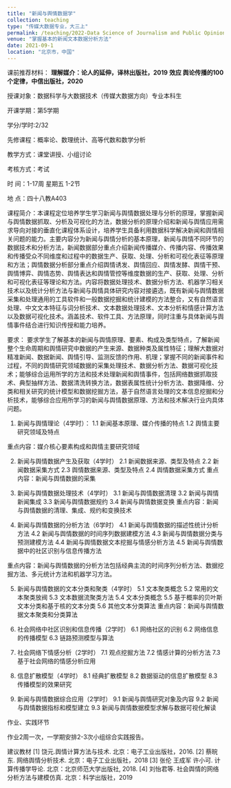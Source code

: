 ```yaml
---
title: "新闻与舆情数据学"
collection: teaching
type: "传媒大数据专业，大三上"
permalink: /teaching/2022-Data Science of Journalism and Public Opinion
venue: "掌握基本的新闻文本数据分析方法"
date: 2021-09-1
location: "北京市，中国"
---
```



课前推荐材料：
**理解媒介：论人的延伸，译林出版社，2019**
**效应 舆论传播的100个定律，中信出版社，2020**

授课对象：数据科学与大数据技术（传媒大数据方向）专业本科生   

开课学期：第5学期

学分/学时:2/32

先修课程：概率论、数理统计、高等代数和数学分析

教学方式：课堂讲授、小组讨论

考核方式：考试

时 间：1-17周 星期五 1-2节 

地  点：四十八教A403

课程简介：本课程定位培养学生学习新闻与舆情数据处理与分析的原理，掌握新闻与舆情数据抓取、分析及可视化的方法，数据分析的原理介绍和新闻与舆情应用需求导向对接的垂直化课程体系设计，培养学生具备利用数据科学解决新闻和舆情相关问题的能力。主要内容分为新闻与舆情分析的基本原理，新闻与舆情不同环节的数据技术和分析方法，新闻数据部分重点介绍新闻传播媒介、传播内容、传播效果和传播受众不同维度和过程中的数据生产、获取、处理、分析和可视化表征等原理和方法；舆情数据分析部分重点介绍舆情诱发、舆情回应、舆情发酵、舆情干预、舆情博弈、舆情态势、舆情表达和舆情管控等维度数据的生产、获取、处理、分析和可视化表征等理论和方法。内容将数据处理技术、数据分析方法、机器学习相关技术以及统计分析方法与新闻与舆情具体研究内容对接遴选，既有新闻与舆情数据采集和处理通用的工具软件和一般数据挖掘和统计建模的方法整合，又有自然语言处理、中文文本特征与词分析技术、文本数据处理技术、文本分析和情感计算方法以及数据可视化技术。涵盖技术、软件工具、方法原理，同时注重与具体新闻与舆情事件结合进行知识传授和能力培养。

要求： 要求学生了解基本的新闻与舆情原理、要素、构成及类型特点，了解新闻整个生命周期和舆情研究中数据的产生来源、数据种类及属性特征；理解大数据对精准新闻、数据新闻、舆情引导、监测反馈的作用、机理；掌握不同的新闻事件和过程，不同的舆情研究领域数据的采集处理技术、数据分析方法、数据可视化技术；能够综合运用所学的方法和技术处理新闻和舆情事件，包括网络数据抓取技术、典型抽样方法、数据清洗转换方法，数据表属性统计分析方法、数据降维、分类和相关研究的统计模型和数据挖掘方法，基于自然语言处理的文本信息挖掘和分析技术，能够综合应用所学习的新闻与舆情数据原理、方法和技术解决行业内具体问题。

1. 新闻与舆情理论（4学时）：
1.1 新闻基本原理、媒介传播的特点
1.2 舆情主要研究领域及特点

重点内容：媒介核心要素构成和舆情主要研究领域

2. 新闻与舆情数据产生及获取（4学时）
2.1 新闻数据来源、类型及特点
2.2 新闻数据采集方式
2.3 舆情数据来源、类型及特点
2.4 舆情数据采集方式
重点内容：新闻与舆情数据的采集

3. 新闻与舆情数据处理技术（4学时）
3.1 新闻与舆情数据清理
3.2 新闻与舆情新闻集成
3.3 新闻与舆情数据规约
3.4 新闻与舆情数据变换
重点内容：新闻与舆情数据的清理、集成、规约和变换技术

4. 新闻与舆情数据的分析方法（6学时）
4.1 新闻与舆情数据的描述性统计分析方法
4.2 新闻与舆情数据的时间序列数据建模方法
4.3 新闻与舆情数据分类与预测建模方法
4.4 新闻与舆情数据文本挖掘与情感分析方法
4.5 新闻与舆情数据中的社区识别与信息传播方法

重点内容：新闻与舆情数据的分析方法包括经典主流的时间序列分析方法、数据挖掘方法、多元统计方法和机器学习方法。

5. 新闻与舆情数据的文本分类和聚类（4学时）
5.1 文本聚类概念
5.2 常用的文本聚类放阀
5.3 文本数据流聚类方法
5.4 文本分类概念
5.5 基于概率的贝叶斯文本分类和基于核的文本分类
5.6 其他文本分类算法
重点内容：新闻与舆情数据文本聚类和分类算法

6. 社会网络中社区识别和信息传播（2学时）
6.1 网络社区的识别
6.2 网络信息的传播模型
6.3 链路预测模型与算法

7. 社会网络下情感分析（2学时）
7.1 观点挖掘方法
7.2 情感计算的分析方法
7.3 基于社会网络的情感分析应用 

8. 信息扩散模型（4学时）
8.1 经典扩散模型
8.2 数据驱动的信息扩散模型
8.3 传播模型的效果研究

9. 新闻与舆情数据综合应用（2学时）
9.1 新闻与舆情研究对象及内容
9.2 新闻与舆情数据指标和模型建立
9.3 新闻与舆情数据模型求解与数据可视化解读

作业、实践环节

作业2周一次，一学期安排2-3次小组综合实践报告。

建议教材
[1] 饶元.舆情计算方法与技术. 北京：电子工业出版社，2016.
[2] 蔡皖东. 网络舆情分析技术. 北京：电子工业出版社，2018
[3] 张伦 王成军 许小可. 计算传播学导论. 北京：北京师范大学出版社, 2018. 
[4] 刘怡君等. 社会舆情的网络分析方法与建模仿真. 北京：科学出版社，2019



